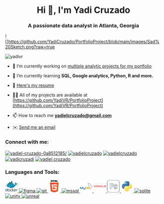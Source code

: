 <h1 align="center">Hi 👋, I'm Yadi Cruzado</h1>
<h3 align="center">A passionate data analyst in Atlanta, Georgia</h3>

![]https://github.com/YadiCruzado/PortfolioProject/blob/main/images/Sad%20Sketch.png?raw=true

<p align="left"> <img src="https://komarev.com/ghpvc/?username=yadivr&label=Profile%20views&color=0e75b6&style=flat" alt="yadivr" /> </p>

- 🔭 I’m currently working on [multiple analytic projects for my portfolio](https://github.com/YadiVR/PortfolioProject)

- 🌱 I’m currently learning **SQL, Google analytics, Python, R and more.**

- 📝 [Here's my resume](https://www.linkedin.com/in/yadiel-cruzado-0a8512185/overlay/1715893949820/single-media-viewer/?profileId=ACoAACuuKwABJfad-bgeCVUfw5_JkqElkB8lovA)

- 👨‍💻 All of my projects are available at [https://github.com/YadiVR/PortfolioProject](https://github.com/YadiVR/PortfolioProject)

- 📫 How to reach me **yadielcruzado@gmail.com**

- ✉️ [Send me an email](mailto:yadielcruzado@gmail.com)

<h3 align="left">Connect with me:</h3>
<p align="left">
<a href="https://linkedin.com/in/yadiel-cruzado-0a8512185/" target="blank"><img align="center" src="https://raw.githubusercontent.com/rahuldkjain/github-profile-readme-generator/master/src/images/icons/Social/linked-in-alt.svg" alt="yadiel-cruzado-0a8512185/" height="30" width="40" /></a>
<a href="https://kaggle.com/yadielcruzado" target="blank"><img align="center" src="https://raw.githubusercontent.com/rahuldkjain/github-profile-readme-generator/master/src/images/icons/Social/kaggle.svg" alt="yadielcruzado" height="30" width="40" /></a>
<a href="https://fb.com/yadielcruzado" target="blank"><img align="center" src="https://raw.githubusercontent.com/rahuldkjain/github-profile-readme-generator/master/src/images/icons/Social/facebook.svg" alt="yadielcruzado" height="30" width="40" /></a>
<a href="https://instagram.com/yadicruzadi" target="blank"><img align="center" src="https://raw.githubusercontent.com/rahuldkjain/github-profile-readme-generator/master/src/images/icons/Social/instagram.svg" alt="yadicruzadi" height="30" width="40" /></a>
<a href="https://www.youtube.com/c/yadiel cruzado" target="blank"><img align="center" src="https://raw.githubusercontent.com/rahuldkjain/github-profile-readme-generator/master/src/images/icons/Social/youtube.svg" alt="yadiel cruzado" height="30" width="40" /></a>
</p>

<h3 align="left">Languages and Tools:</h3>
<p align="left"> <a href="https://www.docker.com/" target="_blank" rel="noreferrer"> <img src="https://raw.githubusercontent.com/devicons/devicon/master/icons/docker/docker-original-wordmark.svg" alt="docker" width="40" height="40"/> </a> <a href="https://www.figma.com/" target="_blank" rel="noreferrer"> <img src="https://www.vectorlogo.zone/logos/figma/figma-icon.svg" alt="figma" width="40" height="40"/> </a> <a href="https://git-scm.com/" target="_blank" rel="noreferrer"> <img src="https://www.vectorlogo.zone/logos/git-scm/git-scm-icon.svg" alt="git" width="40" height="40"/> </a> <a href="https://www.w3.org/html/" target="_blank" rel="noreferrer"> <img src="https://raw.githubusercontent.com/devicons/devicon/master/icons/html5/html5-original-wordmark.svg" alt="html5" width="40" height="40"/> </a> <a href="https://www.microsoft.com/en-us/sql-server" target="_blank" rel="noreferrer"> <img src="https://www.svgrepo.com/show/303229/microsoft-sql-server-logo.svg" alt="mssql" width="40" height="40"/> </a> <a href="https://www.mysql.com/" target="_blank" rel="noreferrer"> <img src="https://raw.githubusercontent.com/devicons/devicon/master/icons/mysql/mysql-original-wordmark.svg" alt="mysql" width="40" height="40"/> </a> <a href="https://www.oracle.com/" target="_blank" rel="noreferrer"> <img src="https://raw.githubusercontent.com/devicons/devicon/master/icons/oracle/oracle-original.svg" alt="oracle" width="40" height="40"/> </a> <a href="https://www.photoshop.com/en" target="_blank" rel="noreferrer"> <img src="https://raw.githubusercontent.com/devicons/devicon/master/icons/photoshop/photoshop-line.svg" alt="photoshop" width="40" height="40"/> </a> <a href="https://www.python.org" target="_blank" rel="noreferrer"> <img src="https://raw.githubusercontent.com/devicons/devicon/master/icons/python/python-original.svg" alt="python" width="40" height="40"/> </a> <a href="https://www.sqlite.org/" target="_blank" rel="noreferrer"> <img src="https://www.vectorlogo.zone/logos/sqlite/sqlite-icon.svg" alt="sqlite" width="40" height="40"/> </a> <a href="https://unity.com/" target="_blank" rel="noreferrer"> <img src="https://www.vectorlogo.zone/logos/unity3d/unity3d-icon.svg" alt="unity" width="40" height="40"/> </a> <a href="https://unrealengine.com/" target="_blank" rel="noreferrer"> <img src="https://raw.githubusercontent.com/kenangundogan/fontisto/036b7eca71aab1bef8e6a0518f7329f13ed62f6b/icons/svg/brand/unreal-engine.svg" alt="unreal" width="40" height="40"/> </a> </p>
